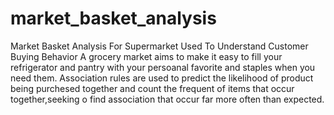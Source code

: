 # market_basket_analysis
Market Basket Analysis For Supermarket Used To Understand Customer Buying Behavior
A grocery market aims to make it easy to fill your refrigerator and pantry with your persoanal favorite and staples when you need them.
Association rules are used to predict the likelihood of product being purchesed together and count the frequent of items that occur together,seeking o find association that occur far more often than expected.
